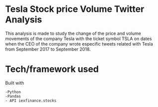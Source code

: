 # Tesla Stock price Volume Twitter Analysis

This analysis is made to study the change of the price and volume movements of the company Tesla with the ticket symbol TSLA
on dates when the CEO of the company wrote especific tweets related with Tesla from September 2017 to September 2018.



# Tech/framework used

Built with

    -Python
    -Pandas
    - API iexfinance.stocks
    
    

 
  




